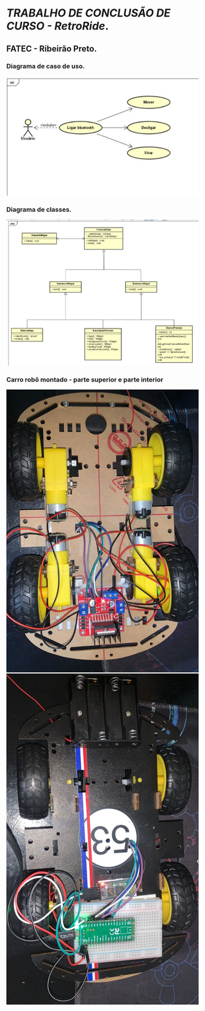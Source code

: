 # *TRABALHO DE CONCLUSÃO DE CURSO - RetroRide*.

## FATEC - Ribeirão Preto.

### Diagrama de caso de uso.

<img src="assets/diagrama01.jpeg" alt="Texto Alternativo">

### Diagrama de classes.

<img src="assets/diagrama02.jpeg" alt="Texto Alternativo">

### Carro robô montado - parte superior e parte interior

<img src="assets/carro_parte_interna.jpeg" alt="Texto Alternativo">
<img src="assets/carro_parte_superior.jpeg" alt="Texto Alternativo">


